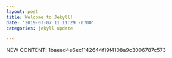 ```yaml
---
layout: post
title: Welcome to Jekyll!
date: '2019-03-07 11:11:29 -0700'
categories: jekyll update

---
```


NEW CONTENT! 1baeed4e6ec1142644f19f4108a9c3006787c573

